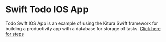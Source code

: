 # Swift Todo IOS App

Todo Swift IOS App is an example of using the Kitura Swift framework for building a productivity app with a database for storage of tasks. [Click here for steps](https://github.com/IBM-Swift/todolist-couchdb?cm_mc_uid=69239840177314734164870&cm_mc_sid_50200000=1477309846)
